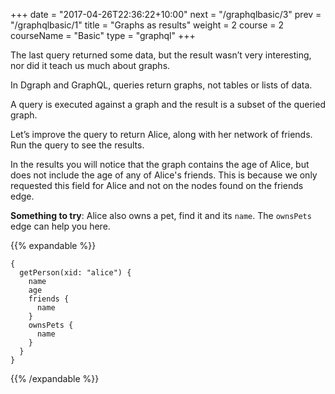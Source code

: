 +++
date = "2017-04-26T22:36:22+10:00"
next = "/graphqlbasic/3"
prev = "/graphqlbasic/1"
title = "Graphs as results"
weight = 2
course = 2
courseName = "Basic"
type = "graphql"
+++

The last query returned some data, but the result wasn’t very interesting, nor
did it teach us much about graphs.

In Dgraph and GraphQL, queries return graphs, not tables or lists of data.

A query is executed against a graph and the result is a subset of the queried
graph.

Let’s improve the query to return Alice, along with her network of friends. Run
the query to see the results.

In the results you will notice that the graph contains the age of Alice, but
does not include the age of any of Alice's friends. This is because we only
requested this field for Alice and not on the nodes found on the friends edge.

**Something to try**: Alice also owns a pet, find it and its `name`. The
`ownsPets` edge can help you here.

{{% expandable %}}

```
{
  getPerson(xid: "alice") {
    name
    age
    friends {
      name
    }
    ownsPets {
      name
    }
  }
}
```

{{% /expandable %}}
